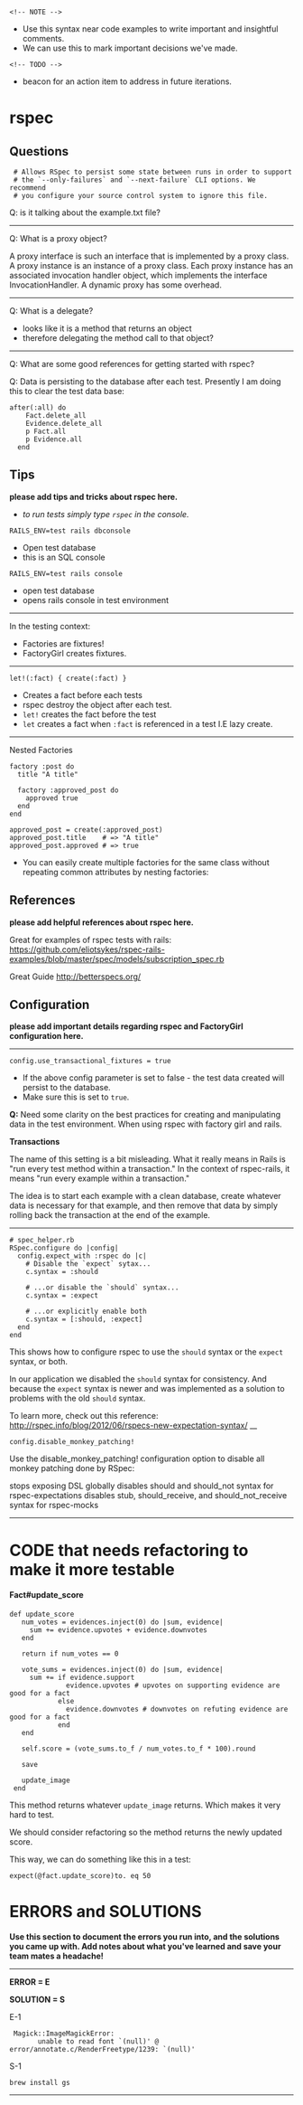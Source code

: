 `<!-- NOTE -->`
* Use this syntax near code examples to write important and insightful comments.
* We can use this to mark important decisions we've made.

`<!-- TODO -->`
* beacon for an action item to address in future iterations.

# rspec

## Questions

```
 # Allows RSpec to persist some state between runs in order to support
 # the `--only-failures` and `--next-failure` CLI options. We recommend
 # you configure your source control system to ignore this file.
```
Q: is it talking about the example.txt file?
___

Q: What is a proxy object?

A proxy interface is such an interface that is implemented by a proxy class. A proxy instance is an instance of a proxy class. Each proxy instance has an associated invocation handler object, which implements the interface InvocationHandler. A dynamic proxy has some overhead.
___

Q: What is a delegate?
* looks like it is a method that returns an object
* therefore delegating the method call to that object?
___

Q: What are some good references for getting started with rspec?

Q: Data is persisting to the database after each test. Presently I am doing this to clear the test data base:

```
after(:all) do
    Fact.delete_all
    Evidence.delete_all
    p Fact.all
    p Evidence.all
  end
  ```

## Tips
__please add tips and tricks about rspec here.__

- _to run tests simply type `rspec` in the console._

```
RAILS_ENV=test rails dbconsole
```
* Open test database
* this is an SQL console

```
RAILS_ENV=test rails console
```
* open test database
* opens rails console in test environment
___

In the testing context:
* Factories are fixtures!
* FactoryGirl creates fixtures.
___
```
let!(:fact) { create(:fact) }
```
* Creates a fact before each tests
* rspec destroy the object after each test.
* `let!` creates the fact before the test
* `let` creates a fact when `:fact` is referenced in a test I.E lazy create.
___
Nested Factories
```
factory :post do
  title "A title"

  factory :approved_post do
    approved true
  end
end

approved_post = create(:approved_post)
approved_post.title    # => "A title"
approved_post.approved # => true
```
* You can easily create multiple factories for the same class without repeating common attributes by nesting factories:


## References
__please add helpful references about rspec here.__

Great for examples of rspec tests with rails:
https://github.com/eliotsykes/rspec-rails-examples/blob/master/spec/models/subscription_spec.rb

Great Guide
http://betterspecs.org/


## Configuration
__please add important details regarding rspec and FactoryGirl configuration here.__
___
```
config.use_transactional_fixtures = true
```
* If the above config parameter is set to false - the test data created will persist to the database.
* Make sure this is set to `true`.

__Q:__ Need some clarity on the best practices for creating and manipulating data in the test environment. When using rspec with factory girl and rails.

__Transactions__

The name of this setting is a bit misleading. What it really means in Rails
is "run every test method within a transaction." In the context of rspec-rails,
it means "run every example within a transaction."

The idea is to start each example with a clean database, create whatever data
is necessary for that example, and then remove that data by simply rolling back
the transaction at the end of the example.
___

```
# spec_helper.rb
RSpec.configure do |config|
  config.expect_with :rspec do |c|
    # Disable the `expect` sytax...
    c.syntax = :should

    # ...or disable the `should` syntax...
    c.syntax = :expect

    # ...or explicitly enable both
    c.syntax = [:should, :expect]
  end
end
```
This shows how to configure rspec to use the `should` syntax or the `expect` syntax, or both.

In our application we disabled the `should` syntax for consistency. And because the `expect` syntax is newer and was implemented as a solution to problems with the old `should` syntax.

To learn more, check out this reference:
http://rspec.info/blog/2012/06/rspecs-new-expectation-syntax/
__


```
config.disable_monkey_patching!
```

Use the disable_monkey_patching! configuration option to
disable all monkey patching done by RSpec:

stops exposing DSL globally
disables should and should_not syntax for rspec-expectations
disables stub, should_receive, and should_not_receive syntax for rspec-mocks
___




# CODE that needs refactoring to make it more testable

#### Fact#update_score

```
def update_score
   num_votes = evidences.inject(0) do |sum, evidence|
     sum += evidence.upvotes + evidence.downvotes
   end

   return if num_votes == 0

   vote_sums = evidences.inject(0) do |sum, evidence|
     sum += if evidence.support
              evidence.upvotes # upvotes on supporting evidence are good for a fact
            else
              evidence.downvotes # downvotes on refuting evidence are good for a fact
            end
   end

   self.score = (vote_sums.to_f / num_votes.to_f * 100).round

   save

   update_image
 end
 ```
 This method returns whatever `update_image` returns. Which makes it very hard to test.

 We should consider refactoring so the method returns the newly updated score.

 This way, we can do something like this in a test:

 ```
 expect(@fact.update_score)to. eq 50
 ```

# ERRORS and SOLUTIONS

__Use this section to document the errors you run into, and the solutions you came up with. Add notes about what you've learned and save your team mates a headache!__
___

__ERROR = E__

__SOLUTION = S__


E-1
```
 Magick::ImageMagickError:
       unable to read font `(null)' @ error/annotate.c/RenderFreetype/1239: `(null)'

```

S-1
```
brew install gs
```
___
